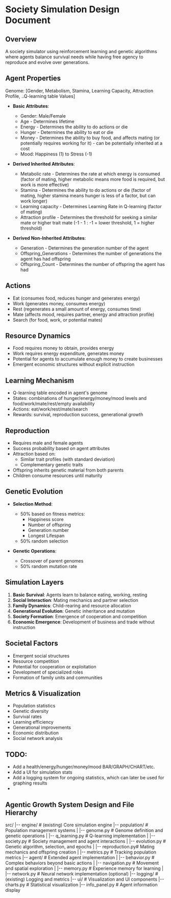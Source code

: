 # Society Simulation Design Document

## Overview
A society simulator using reinforcement learning and genetic algorithms where agents balance survival needs while having free agency to reproduce and evolve over generations.

## Agent Properties

Genome:
[Gender, Metabolism, Stamina, Learning Capacity, Attraction Profile, ..Q-learning table Values]

- **Basic Attributes**:
  - Gender: Male/Female
  - Age - Determines lifetime
  - Energy - Determines the ability to do actions or die
  - Hunger - Determines the ability to eat or die
  - Money - Determines the ability to buy food, and affects mating (or potentially requires working for it) - can be potentially inherited at a cost
  - Mood: Happiness (1) to Stress (-1)

- **Derived Inherited Attributes**:
  - Metabolic rate - Determines the rate at which energy is consumed (factor of mating, higher metabolic means more food is required, but work is more effective)
  - Stamina - Determines the ability to do actions or die (factor of mating, higher stamina means hunger is less of a factor, but can work longer)
  - Learning capacity - Determines Learning Rate in Q-learning (factor of mating)
  - Attraction profile - Determines the threshold for seeking a similar mate or higher trait mate (-1 - 1 : -1 = lower threshold, 1 = higher threshold)

- **Derived Non-Inherited Attributes**:
  - Generation - Determines the generation number of the agent
  - Offspring_Generations - Determines the number of generations the agent has had offspring
  - Offspring_Count - Determines the number of offspring the agent has had

## Actions
- Eat (consumes food, reduces hunger and generates energy)
- Work (generates money, consumes energy)
- Rest (regenerates a small amount of energy, consumes time)
- Mate (affects mood, requires partner, energy and attraction profile)
- Search (for food, work, or potential mates)

## Resource Dynamics
- Food requires money to obtain, provides energy
- Work requires energy expenditure, generates money
- Potential for agents to accumulate enough money to create businesses
- Emergent economic structures without explicit instruction

## Learning Mechanism
- Q-learning table encoded in agent's genome
- States: combinations of hunger/energy/money/mood levels and food/work/mate/rest/empty availability
- Actions: eat/work/rest/mate/search
- Rewards: survival, reproduction success, generational growth

## Reproduction
- Requires male and female agents
- Success probability based on agent attributes
- Attraction based on:
  - Similar trait profiles (with standard deviation)
  - Complementary genetic traits
- Offspring inherits genetic material from both parents
- Children consume resources until maturity

## Genetic Evolution
- **Selection Method**:
  - 50% based on fitness metrics:
    - Happiness score
    - Number of offspring
    - Generation number
    - Longest Lifespan
  - 50% random selection

- **Genetic Operations**:
  - Crossover of parent genomes
  - 50% random mutation rate

## Simulation Layers
1. **Basic Survival**: Agents learn to balance eating, working, resting
2. **Social Interaction**: Mating mechanics and partner selection
3. **Family Dynamics**: Child-rearing and resource allocation
4. **Generational Evolution**: Genetic inheritance and mutation
5. **Society Formation**: Emergence of cooperation and competition
6. **Economic Emergence**: Development of business and trade without instruction

## Societal Factors
- Emergent social structures
- Resource competition
- Potential for cooperation or exploitation
- Development of specialized roles
- Formation of family units and communities

## Metrics & Visualization
- Population statistics
- Genetic diversity
- Survival rates
- Learning efficiency
- Generational improvements
- Economic distribution
- Social network analysis


## TODO:
 - Add a health/energy/hunger/money/mood BAR/GRAPH/CHART/etc.
 - Add a UI for simulation stats
 - Add a logging system for ongoing statistics, which can later be used for graphing results
 - 

## Agentic Growth System Design and File Hierarchy
src/
|-- engine/            # (existing) Core simulation engine
|-- population/        # Population management systems
|   |-- genome.py      # Genome definition and genetic operations
|   |-- q_learning.py  # Q-learning implementation 
|   |-- society.py     # Society management and agent interactions
|   |-- evolution.py   # Genetic algorithm, selection, and epochs
|   |-- reproduction.py# Mating mechanics and offspring creation
|   |-- metrics.py     # Tracking population metrics
|-- agent/             # Extended agent implementation
|   |-- behavior.py    # Complex behaviors beyond basic actions
|   |-- navigation.py  # Movement and spatial exploration
|   |-- memory.py      # Experience memory for learning
|   |-- network.py     # Neural network implementation (optional)
|-- logging/           # (existing) Logging and metrics
|-- ui/                # Visualization and UI components
    |-- charts.py      # Statistical visualization
    |-- info_panel.py  # Agent information display

